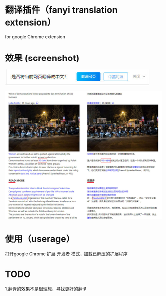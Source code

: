 # 翻译插件（fanyi translation extension）

for google Chrome extension

# 效果 (screenshot)

![](./rightconer.jpg)

![](independent.co.uk.jpg)

# 使用（userage）
打开google Chrome 扩展 开发者 模式，加载已解压的扩展程序

# TODO
1.翻译的效果不是很理想，寻找更好的翻译
